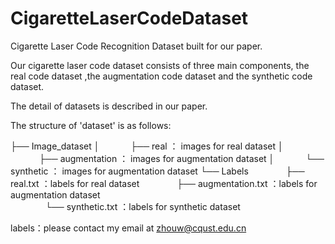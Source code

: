 # CigaretteLaserCodeDataset

Cigarette Laser Code Recognition Dataset built for our paper.

Our cigarette laser code dataset consists of three main components, the real code dataset ,the augmentation code dataset and the synthetic code dataset.

The detail of datasets is described in our paper.

The structure of 'dataset' is as follows:

├── Image_dataset 
│ 　　　 ├── real ： images for real dataset 
│ 　　　 ├── augmentation ： images for augmentation dataset 
│ 　　　 └── synthetic ： images for augmentation dataset 
└── Labels
　　　　├── real.txt ：labels for real dataset 
　　　　├── augmentation.txt ：labels for augmentation dataset   
　　　　└── synthetic.txt ：labels for synthetic dataset  
    


labels：please contact my email at zhouw@cqust.edu.cn
